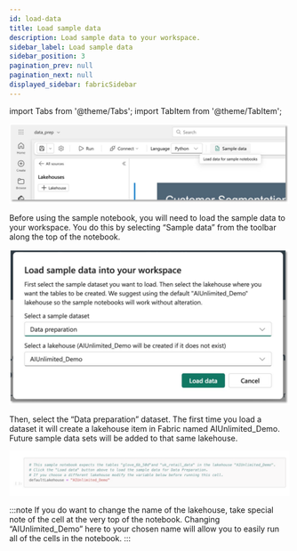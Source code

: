 ```yaml
---
id: load-data
title: Load sample data
description: Load sample data to your workspace.
sidebar_label: Load sample data
sidebar_position: 3
pagination_prev: null
pagination_next: null
displayed_sidebar: fabricSidebar
---
```


import Tabs from '@theme/Tabs';
import TabItem from '@theme/TabItem';

![ImgSampleData](./sample-data.svg)

Before using the sample notebook, you will need to load the sample data to your workspace. You do this by selecting “Sample data” from the toolbar along the top of the notebook. 

![ImgDataPreparation](./data-preparation.svg)

Then, select the “Data preparation” dataset.  The first time you load a dataset it will create a lakehouse item in Fabric named AIUnlimited_Demo. Future sample data sets will be added to that same lakehouse. 

![ImgTopCell](./top-cell.svg)

:::note
If you do want to change the name of the lakehouse, take special note of the cell at the very top of the notebook. Changing “AIUnlimited_Demo” here to your chosen name will allow you to easily run all of the cells in the notebook.
:::